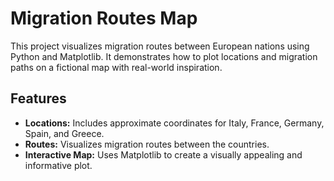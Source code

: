# Migration Routes Map

This project visualizes migration routes between European nations using Python and Matplotlib. It demonstrates how to plot locations and migration paths on a fictional map with real-world inspiration.

## Features
- **Locations:** Includes approximate coordinates for Italy, France, Germany, Spain, and Greece.
- **Routes:** Visualizes migration routes between the countries.
- **Interactive Map:** Uses Matplotlib to create a visually appealing and informative plot.
